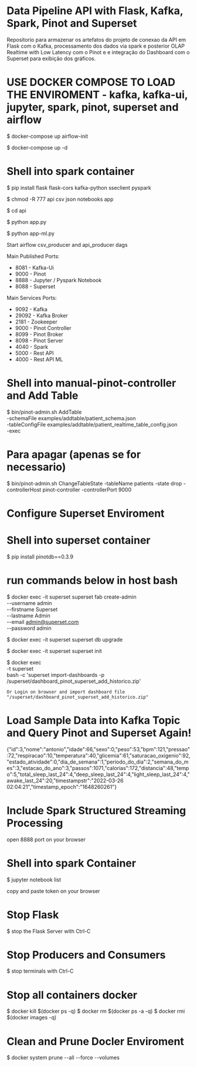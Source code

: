 # Data Pipeline API with Flask, Kafka, Spark, Pinot and Superset 
Repositorio para armazenar os artefatos do projeto de conexao da API em Flask com o Kafka, processamento dos dados via spark e posterior OLAP Realtime with Low Latency com o Pinot e e integração do Dashboard com o Superset para exibição dos gráficos.


# USE DOCKER COMPOSE TO LOAD THE ENVIROMENT - kafka, kafka-ui, jupyter, spark, pinot, superset and airflow

$ docker-compose up airflow-init

$ docker-compose up -d

# Shell into spark container

$ pip install flask flask-cors kafka-python sseclient pyspark

$ chmod -R 777 api csv json notebooks app

$ cd api

$ python app.py

$ python app-ml.py


Start airflow csv_producer and api_producer dags


Main Published Ports:
- 8081 - Kafka-Ui
- 9000 - Pinot
- 8888 - Jupyter / Pyspark Notebook
- 8088 - Superset

Main Services Ports:
- 9092  - Kafka
- 29092 - Kafka Broker
- 2181  - Zookeeper
- 9000  - Pinot Controller
- 8099  - Pinot Broker
- 8098  - Pinot Server
- 4040  - Spark
- 5000  - Rest API 
- 4000  - Rest API ML


# Shell into manual-pinot-controller and Add Table
$ bin/pinot-admin.sh AddTable \
    -schemaFile examples/addtable/patient_schema.json \
    -tableConfigFile examples/addtable/patient_realtime_table_config.json \
    -exec   
         
# Para apagar (apenas se for necessario)
$ bin/pinot-admin.sh ChangeTableState -tableName patients -state drop -controllerHost pinot-controller -controllerPort 9000


# Configure Superset Enviroment

# Shell into superset container
$ pip install pinotdb==0.3.9

# run commands below in host bash

$ docker exec -it superset superset fab create-admin \
               --username admin \
               --firstname Superset \
               --lastname Admin \
               --email admin@superset.com \
               --password admin

$ docker exec -it superset superset db upgrade

$ docker exec -it superset superset init

$ docker exec \
    -t superset \
    bash -c 'superset import-dashboards -p /superset/dashboard_pinot_superset_add_historico.zip'

    Or Login on browser and import dashboard file "/superset/dashboard_pinot_superset_add_historico.zip"


# Load Sample Data into Kafka Topic and Query Pinot and Superset Again!
{"id":3,"nome":"antonio","idade":66,"sexo":0,"peso":53,"bpm":121,"pressao":72,"respiracao":10,"temperatura":40,"glicemia":61,"saturacao_oxigenio":92,"estado_atividade":0,"dia_de_semana":1,"periodo_do_dia":2,"semana_do_mes":3,"estacao_do_ano":3,"passos":1071,"calorias":172,"distancia":48,"tempo":5,"total_sleep_last_24":4,"deep_sleep_last_24":4,"light_sleep_last_24":4,"awake_last_24":20,"timestampstr":"2022-03-26 02:04:21","timestamp_epoch":"1648260261"}

# Include Spark Structured Streaming Processing
open 8888 port on your browser

# Shell into spark Container
$ jupyter notebook list

copy and paste token on your browser

# Stop Flask
$ stop the Flask Server with Ctrl-C

# Stop Producers and Consumers
$ stop terminals with Ctrl-C

# Stop all containers docker
$ docker kill $(docker ps -q)
$ docker rm $(docker ps -a -q)
$ docker rmi $(docker images -q)

# Clean and Prune Docler Enviroment
$ docker system prune --all --force --volumes